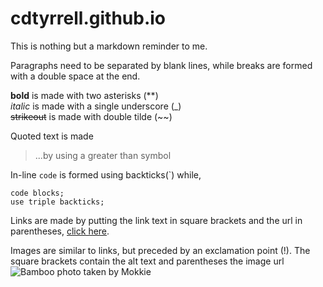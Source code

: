 # cdtyrrell.github.io

This is nothing but a markdown reminder to me.

Paragraphs need to be separated by blank lines, while breaks are formed with a double space at the end.

**bold** is made with two asterisks (**)  
_italic_ is made with a single underscore (_)  
~~strikeout~~ is made with double tilde (~~)  


Quoted text is made

> ...by using a greater than symbol 

In-line `code` is formed using backticks(`) while,
```
code blocks;
use triple backticks;
```

Links are made by putting the link text in square brackets and the url in parentheses, [click here](http://cdtyrrell.github.io).

Images are similar to links, but preceded by an exclamation point (!). The square brackets contain the alt text and parentheses the image url  
![Bamboo photo taken by Mokkie](https://upload.wikimedia.org/wikipedia/commons/thumb/b/b5/Bamboo_tree.jpg/337px-Bamboo_tree.jpg)